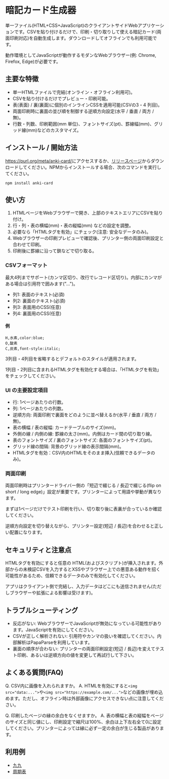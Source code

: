 <!-- Document: README.md

「暗記カード生成器」の日本語マニュアル。

Metadata:

	id - 3db72088-ba41-462f-91de-7284bf80422d
	author - <qq542vev at https://purl.org/meta/me/>
	version - 0.1.0
	created - 2020-09-01
	modified - 2025-09-02
	copyright - Copyright (C) 2025-2025 qq542vev. Some rights reserved.
	license - <AGPL-3.0-only at https://www.gnu.org/licenses/agpl-3.0.txt>

See Also:

	* <Project homepage at https://github.com/qq542vev/anki-card>
	* <Bug report at https://github.com/qq542vev/anki-card/issues>
-->

# 暗記カード生成器

単一ファイル(HTML+CSS+JavaScript)のクライアントサイドWebアプリケーションです。CSVを貼り付けるだけで、印刷・切り取りして使える暗記カード(両面印刷対応)を自動生成します。ダウンロードしてオフラインでも利用可能です。

動作環境としてJavaScriptが動作するモダンなWebブラウザー(例: Chrome, Firefox, Edge)が必要です。

## 主要な特徴

 * 単一HTMLファイルで完結(オンライン・オフライン利用可)。
 * CSVを貼り付けるだけでプレビュー・印刷可能。
 * 表(表面) / 裏(裏面)に個別のインラインCSSを適用可能(CSVの3・4 列目)。
 * 両面印刷時に裏面の並び順を制御する逆順方向設定(水平 / 垂直 / 両方 / 無)。
 * 行数・列数、印刷範囲(mm 単位)、フォントサイズ(pt)、罫線幅(mm)、グリッド線(mm)などのカスタマイズ。

## インストール / 開始方法

<https://purl.org/meta/anki-card/>にアクセスするか、[リリースページ](https://purl.org/meta/anki-card/download)からダウンロードしてください。NPMからインストールする場合、次のコマンドを実行してください。

~~~
npm install anki-card
~~~

## 使い方

 1. HTMLページをWebブラウザーで開き、上部のテキストエリアにCSVを貼り付け。
 2. 行・列・表の横幅(mm)・表の縦幅(mm) などの設定を調整。
 3. 必要なら「HTMLタグを有効」にチェック(注意: 安全なデータのみ)。
 4. Webブラウザーの印刷プレビューで確認後、プリンター側の両面印刷設定と合わせて印刷。
 5. 印刷後に罫線に沿って鋏などで切り取る。

### CSVフォーマット

最大4列までサポート(カンマ区切り、改行でレコード区切り)。内部にカンマがある場合は引用符で囲みます("...")。

 * 列1: 表面のテキスト(必須)
 * 列2: 裏面のテキスト(必須)
 * 列3: 表面用のCSS(任意)
 * 列4: 裏面用のCSS(任意)

#### 例

~~~
H,水素,color:blue;
O,酸素
C,炭素,font-style:italic;
~~~

3列目・4列目を省略するとデフォルトのスタイルが適用されます。

1列目・2列目に含まれるHTMLタグを有効化する場合は、「HTMLタグを有効」をチェックしてください。

### UI の主要設定項目

 * 行: 1ページあたりの行数。
 * 列: 1ページあたりの列数。
 * 逆順方向: 両面印刷で裏面をどのように並べ替えるか(水平 / 垂直 / 両方 / 無)。
 * 表の横幅 / 表の縦幅: カードテーブルのサイズ(mm)。
 * 外側の線 / 内側の線: 罫線の太さ(mm)。内側はカード間の切り取り線。
 * 表のフォントサイズ / 裏のフォントサイズ: 各面のフォントサイズ(pt)。
 * グリッド線の間隔: 背景のグリッド線の表示間隔(mm)。
 * HTMLタグを有効：CSV内のHTMLをそのまま挿入(信頼できるデータのみ)。

### 両面印刷

両面印刷時はプリンタードライバー側の「短辺で綴じる / 長辺で綴じる(flip on short / long edge)」設定が重要です。プリンターによって用語や挙動が異なります。
 
まずは1ページだけでテスト印刷を行い、切り取り後に表裏が合っているか確認してください。

逆順方向設定を切り替えながら、プリンター設定(短辺 / 長辺)を合わせると正しい配置になります。

## セキュリティと注意点

HTMLタグを有効にすると任意の HTML(およびスクリプト)が挿入されます。外部からの未検証CSVを入力するとXSSやブラウザー上での悪意ある動作を招く可能性があるため、信頼できるデータのみで有効化してください。

アプリはクライアント側で完結し、入力データはどこにも送信されません(ただしブラウザーや拡張による影響は受けます)。

## トラブルシューティング

 * 反応がない: WebブラウザーでJavaScriptが無効になっている可能性があります。JavaScriptを有効にしてください。
 * CSVが正しく解析されない: 引用符やカンマの扱いを確認してください。内部解析はPapaParseを利用しています。
 * 裏面の順序が合わない: プリンターの両面印刷設定(短辺 / 長辺)を変えてテスト印刷、あるいは逆順方向の値を変更して再試行して下さい。


## よくある質問(FAQ)

Q. CSV内に画像を入れられますか。
A. HTMLを有効にすると`<img src="data:...">`や`<img src="https://example.com/...">`などの画像が埋め込めます。ただし、オフライン時は外部画像にアクセスできない点に注意してください。

Q. 印刷したページの縁の余白をなくせますか。
A. 表の横幅と表の縦幅をページのサイズと同じ値にし、印刷設定で縮尺は100%、余白は上下左右全て0に設定してください。プリンターによっては縁に必ず一定の余白が生じる製品があります。


## 利用例

 * [九九](https://purl.org/meta/anki-card/#csv=1×1%2C1%0D%0A1×2%2C2%0D%0A1×3%2C3%0D%0A1×4%2C4%0D%0A1×5%2C5%0D%0A1×6%2C6%0D%0A1×7%2C7%0D%0A1×8%2C8%0D%0A1×9%2C9%0D%0A2×1%2C2%0D%0A2×2%2C4%0D%0A2×3%2C6%0D%0A2×4%2C8%0D%0A2×5%2C10%0D%0A2×6%2C12%0D%0A2×7%2C14%0D%0A2×8%2C16%0D%0A2×9%2C18%0D%0A3×1%2C3%0D%0A3×2%2C6%0D%0A3×3%2C9%0D%0A3×4%2C12%0D%0A3×5%2C15%0D%0A3×6%2C18%0D%0A3×7%2C21%0D%0A3×8%2C24%0D%0A3×9%2C27%0D%0A4×1%2C4%0D%0A4×2%2C8%0D%0A4×3%2C12%0D%0A4×4%2C16%0D%0A4×5%2C20%0D%0A4×6%2C24%0D%0A4×7%2C28%0D%0A4×8%2C32%0D%0A4×9%2C36%0D%0A5×1%2C5%0D%0A5×2%2C10%0D%0A5×3%2C15%0D%0A5×4%2C20%0D%0A5×5%2C25%0D%0A5×6%2C30%0D%0A5×7%2C35%0D%0A5×8%2C40%0D%0A5×9%2C45%0D%0A6×1%2C6%0D%0A6×2%2C12%0D%0A6×3%2C18%0D%0A6×4%2C24%0D%0A6×5%2C30%0D%0A6×6%2C36%0D%0A6×7%2C42%0D%0A6×8%2C48%0D%0A6×9%2C54%0D%0A7×1%2C7%0D%0A7×2%2C14%0D%0A7×3%2C21%0D%0A7×4%2C28%0D%0A7×5%2C35%0D%0A7×6%2C42%0D%0A7×7%2C49%0D%0A7×8%2C56%0D%0A7×9%2C63%0D%0A8×1%2C8%0D%0A8×2%2C16%0D%0A8×3%2C24%0D%0A8×4%2C32%0D%0A8×5%2C40%0D%0A8×6%2C48%0D%0A8×7%2C56%0D%0A8×8%2C64%0D%0A8×9%2C72%0D%0A9×1%2C9%0D%0A9×2%2C18%0D%0A9×3%2C27%0D%0A9×4%2C36%0D%0A9×5%2C45%0D%0A9×6%2C54%0D%0A9×7%2C63%0D%0A9×8%2C72%0D%0A9×9%2C81&row=8&col=6&rev=horizontal&width=297&height=210&outer=0&inner=0.3&front_font_size=22&back_font_size=22&grid=0)
 * [周期表](https://purl.org/meta/anki-card/#csv=H%2C%E6%B0%B4%E7%B4%A0%2Cbackground%3Aorange%3B%20color%3Ared%3B%0D%0AHe%2C%E3%83%98%E3%83%AA%E3%82%A6%E3%83%A0%2Cbackground%3Aorange%3B%20color%3Ared%3B%0D%0ALi%2C%E3%83%AA%E3%83%81%E3%82%A6%E3%83%A0%2Cbackground%3Aaquamarine%3B%0D%0ABe%2C%E3%83%99%E3%83%AA%E3%83%AA%E3%82%A6%E3%83%A0%2Cbackground%3Aaquamarine%3B%0D%0AB%2C%E7%A1%BC%E7%B4%A0%2Cbackground%3Akhaki%3B%0D%0AC%2C%E7%82%AD%E7%B4%A0%2Cbackground%3Akhaki%3B%0D%0AN%2C%E7%AA%92%E7%B4%A0%2Cbackground%3Aorange%3B%20color%3Ared%3B%0D%0AO%2C%E9%85%B8%E7%B4%A0%2Cbackground%3Aorange%3B%20color%3Ared%3B%0D%0AF%2C%E5%BC%97%E7%B4%A0%2Cbackground%3Aorange%3B%20color%3Ared%3B%0D%0ANe%2C%E3%83%8D%E3%82%AA%E3%83%B3%2Cbackground%3Aorange%3B%20color%3Ared%3B%0D%0ANa%2C%E3%83%8A%E3%83%88%E3%83%AA%E3%82%A6%E3%83%A0%2Cbackground%3Aaquamarine%3B%0D%0AMg%2C%E3%83%9E%E3%82%B0%E3%83%8D%E3%82%B7%E3%82%A6%E3%83%A0%2Cbackground%3Aaquamarine%3B%0D%0AAl%2C%E3%82%A2%E3%83%AB%E3%83%9F%E3%83%8B%E3%82%A6%E3%83%A0%2Cbackground%3Aaquamarine%3B%0D%0ASi%2C%E7%8F%AA%E7%B4%A0%2Cbackground%3Akhaki%3B%0D%0AP%2C%E7%87%90%2Cbackground%3Akhaki%3B%0D%0AS%2C%E7%A1%AB%E9%BB%84%2C%20background%3Aorange%3B%0D%0ACl%2C%E5%A1%A9%E7%B4%A0%2Cbackground%3Aorange%3B%20color%3Ared%3B%0D%0AAr%2C%E3%82%A2%E3%83%AB%E3%82%B4%E3%83%B3%2Cbackground%3Aorange%3B%20color%3Ared%3B%0D%0AK%2C%E3%82%AB%E3%83%AA%E3%82%A6%E3%83%A0%2Cbackground%3Aaquamarine%3B%0D%0ACa%2C%E3%82%AB%E3%83%AB%E3%82%B7%E3%82%A6%E3%83%A0%2Cbackground%3Aaquamarine%3B%0D%0ASc%2C%E3%82%B9%E3%82%AB%E3%83%B3%E3%82%B8%E3%82%A6%E3%83%A0%2Cbackground%3Aaquamarine%3B%0D%0ATi%2C%E3%83%81%E3%82%BF%E3%83%B3%2Cbackground%3Aaquamarine%3B%0D%0AV%2C%E3%83%90%E3%83%8A%E3%82%B8%E3%82%A6%E3%83%A0%2Cbackground%3Aaquamarine%3B%0D%0ACr%2C%E3%82%AF%E3%83%AD%E3%83%A0%2Cbackground%3Aaquamarine%3B%0D%0AMn%2C%E3%83%9E%E3%83%B3%E3%82%AC%E3%83%B3%2Cbackground%3Aaquamarine%3B%0D%0AFe%2C%E9%89%84%2Cbackground%3Aaquamarine%3B%0D%0ACo%2C%E3%82%B3%E3%83%90%E3%83%AB%E3%83%88%2Cbackground%3Aaquamarine%3B%0D%0ANi%2C%E3%83%8B%E3%83%83%E3%82%B1%E3%83%AB%2Cbackground%3Aaquamarine%3B%0D%0ACu%2C%E9%8A%85%2Cbackground%3Aaquamarine%3B%0D%0AZn%2C%E4%BA%9C%E9%89%9B%2Cbackground%3Aaquamarine%3B%0D%0AGa%2C%E3%82%AC%E3%83%AA%E3%82%A6%E3%83%A0%2Cbackground%3Aaquamarine%3B%0D%0AGe%2C%E3%82%B2%E3%83%AB%E3%83%9E%E3%83%8B%E3%82%A6%E3%83%A0%2Cbackground%3Akhaki%3B%0D%0AAs%2C%E7%A0%92%E7%B4%A0%2Cbackground%3Akhaki%3B%0D%0ASe%2C%E3%82%BB%E3%83%AC%E3%83%B3%2Cbackground%3Akhaki%3B%0D%0ABr%2C%E8%87%AD%E7%B4%A0%2Cbackground%3Aorange%3B%20color%3Ablue%3B%0D%0AKr%2C%E3%82%AF%E3%83%AA%E3%83%97%E3%83%88%E3%83%B3%2Cbackground%3Aorange%3B%20color%3Ared%3B%0D%0ARb%2C%E3%83%AB%E3%83%93%E3%82%B8%E3%82%A6%E3%83%A0%2Cbackground%3Aaquamarine%3B%0D%0ASr%2C%E3%82%B9%E3%83%88%E3%83%AD%E3%83%B3%E3%83%81%E3%82%A6%E3%83%A0%2Cbackground%3Aaquamarine%3B%0D%0AY%2C%E3%82%A4%E3%83%83%E3%83%88%E3%83%AA%E3%82%A6%E3%83%A0%2Cbackground%3Aaquamarine%3B%0D%0AZr%2C%E3%82%B8%E3%83%AB%E3%82%B3%E3%83%8B%E3%82%A6%E3%83%A0%2Cbackground%3Aaquamarine%3B%0D%0ANb%2C%E3%83%8B%E3%82%AA%E3%83%96%2Cbackground%3Aaquamarine%3B%0D%0AMo%2C%E3%83%A2%E3%83%AA%E3%83%96%E3%83%87%E3%83%B3%2Cbackground%3Aaquamarine%3B%0D%0ATc%2C%E3%83%86%E3%82%AF%E3%83%8D%E3%83%81%E3%82%A6%E3%83%A0%2Cbackground%3Aaquamarine%3B%0D%0ARu%2C%E3%83%AB%E3%83%86%E3%83%8B%E3%82%A6%E3%83%A0%2Cbackground%3Aaquamarine%3B%0D%0ARh%2C%E3%83%AD%E3%82%B8%E3%82%A6%E3%83%A0%2Cbackground%3Aaquamarine%3B%0D%0APd%2C%E3%83%91%E3%83%A9%E3%82%B8%E3%82%A6%E3%83%A0%2Cbackground%3Aaquamarine%3B%0D%0AAg%2C%E9%8A%80%2Cbackground%3Aaquamarine%3B%0D%0ACd%2C%E3%82%AB%E3%83%89%E3%83%9F%E3%82%A6%E3%83%A0%2Cbackground%3Aaquamarine%3B%0D%0AIn%2C%E3%82%A4%E3%83%B3%E3%82%B8%E3%82%A6%E3%83%A0%2Cbackground%3Aaquamarine%3B%0D%0ASn%2C%E3%82%B9%E3%82%BA%2Cbackground%3Aaquamarine%3B%0D%0ASb%2C%E3%82%A2%E3%83%B3%E3%83%81%E3%83%A2%E3%83%B3%2Cbackground%3Akhaki%3B%0D%0ATe%2C%E3%83%86%E3%83%AB%E3%83%AB%2Cbackground%3Akhaki%3B%0D%0AI%2C%E6%B2%83%E7%B4%A0%2Cbackground%3Aorange%3B%0D%0AXe%2C%E3%82%AD%E3%82%BB%E3%83%8E%E3%83%B3%2Cbackground%3Aorange%3B%20color%3Ared%3B%0D%0ACs%2C%E3%82%BB%E3%82%B7%E3%82%A6%E3%83%A0%2Cbackground%3Aaquamarine%3B%0D%0ABa%2C%E3%83%90%E3%83%AA%E3%82%A6%E3%83%A0%2Cbackground%3Aaquamarine%3B%0D%0ALa%2C%E3%83%A9%E3%83%B3%E3%82%BF%E3%83%B3%2Cbackground%3Aaquamarine%3B%0D%0ACe%2C%E3%82%BB%E3%83%AA%E3%82%A6%E3%83%A0%2Cbackground%3Aaquamarine%3B%0D%0APr%2C%E3%83%97%E3%83%A9%E3%82%BB%E3%82%AA%E3%82%B8%E3%83%A0%2Cbackground%3Aaquamarine%3B%0D%0ANd%2C%E3%83%8D%E3%82%AA%E3%82%B8%E3%83%A0%2Cbackground%3Aaquamarine%3B%0D%0APm%2C%E3%83%97%E3%83%AD%E3%83%A1%E3%83%81%E3%82%A6%E3%83%A0%2Cbackground%3Aaquamarine%3B%0D%0ASm%2C%E3%82%B5%E3%83%9E%E3%83%AA%E3%82%A6%E3%83%A0%2Cbackground%3Aaquamarine%3B%0D%0AEu%2C%E3%83%A6%E3%82%A6%E3%83%AD%E3%83%94%E3%82%A6%E3%83%A0%2Cbackground%3Aaquamarine%3B%0D%0AGd%2C%E3%82%AC%E3%83%89%E3%83%AA%E3%83%8B%E3%82%A6%E3%83%A0%2Cbackground%3Aaquamarine%3B%0D%0ATb%2C%E3%83%86%E3%83%AB%E3%83%93%E3%82%A6%E3%83%A0%2Cbackground%3Aaquamarine%3B%0D%0ADy%2C%E3%82%B8%E3%82%B9%E3%83%97%E3%83%AD%E3%82%B7%E3%82%A6%E3%83%A0%2Cbackground%3Aaquamarine%3B%0D%0AHo%2C%E3%83%9B%E3%83%AB%E3%83%9F%E3%82%A6%E3%83%A0%2Cbackground%3Aaquamarine%3B%0D%0AEr%2C%E3%82%A8%E3%83%AB%E3%83%93%E3%82%A6%E3%83%A0%2Cbackground%3Aaquamarine%3B%0D%0ATm%2C%E3%83%84%E3%83%AA%E3%82%A6%E3%83%A0%2Cbackground%3Aaquamarine%3B%0D%0AYb%2C%E3%82%A4%E3%83%83%E3%83%86%E3%83%AB%E3%83%93%E3%82%A6%E3%83%A0%2Cbackground%3Aaquamarine%3B%0D%0ALu%2C%E3%83%AB%E3%83%86%E3%83%81%E3%82%A6%E3%83%A0%2Cbackground%3Aaquamarine%3B%0D%0AHf%2C%E3%83%8F%E3%83%95%E3%83%8B%E3%82%A6%E3%83%A0%2Cbackground%3Aaquamarine%3B%0D%0ATa%2C%E3%82%BF%E3%83%B3%E3%82%BF%E3%83%AB%2Cbackground%3Aaquamarine%3B%0D%0AW%2C%E3%82%BF%E3%83%B3%E3%82%B0%E3%82%B9%E3%83%86%E3%83%B3%2Cbackground%3Aaquamarine%3B%0D%0ARe%2C%E3%83%AC%E3%83%8B%E3%82%A6%E3%83%A0%2Cbackground%3Aaquamarine%3B%0D%0AOs%2C%E3%82%AA%E3%82%B9%E3%83%9F%E3%82%A6%E3%83%A0%2Cbackground%3Aaquamarine%3B%0D%0AIr%2C%E3%82%A4%E3%83%AA%E3%82%B8%E3%82%A6%E3%83%A0%2Cbackground%3Aaquamarine%3B%0D%0APt%2C%E7%99%BD%E9%87%91%2Cbackground%3Aaquamarine%3B%0D%0AAu%2C%E9%87%91%2Cbackground%3Aaquamarine%3B%0D%0AHg%2C%E6%B0%B4%E9%8A%80%2Cbackground%3Aaquamarine%3B%20color%3Ablue%3B%0D%0ATl%2C%E3%82%BF%E3%83%AA%E3%82%A6%E3%83%A0%2Cbackground%3Aaquamarine%3B%0D%0APb%2C%E9%89%9B%2Cbackground%3Aaquamarine%3B%0D%0ABi%2C%E3%83%93%E3%82%B9%E3%83%9E%E3%82%B9%2Cbackground%3Akhaki%3B%0D%0APo%2C%E3%83%9D%E3%83%AD%E3%83%8B%E3%82%A6%E3%83%A0%2Cbackground%3Akhaki%3B%0D%0AAt%2C%E3%82%A2%E3%82%B9%E3%82%BF%E3%83%81%E3%83%B3%2Cbackground%3Akhaki%3B%0D%0ARn%2C%E3%83%A9%E3%83%89%E3%83%B3%2Cbackground%3Aorange%3B%20color%3Ared%3B%0D%0AFr%2C%E3%83%95%E3%83%A9%E3%83%B3%E3%82%B7%E3%82%A6%E3%83%A0%2Cbackground%3Aaquamarine%3B%0D%0ARa%2C%E3%83%A9%E3%82%B8%E3%82%A6%E3%83%A0%2Cbackground%3Aaquamarine%3B%0D%0AAc%2C%E3%82%A2%E3%82%AF%E3%83%81%E3%83%8B%E3%82%A6%E3%83%A0%2Cbackground%3Aaquamarine%3B%0D%0ATh%2C%E3%83%88%E3%83%AA%E3%82%A6%E3%83%A0%2Cbackground%3Aaquamarine%3B%0D%0APa%2C%E3%83%97%E3%83%AD%E3%83%88%E3%82%A2%E3%82%AF%E3%83%81%E3%83%8B%E3%82%A6%E3%83%A0%2Cbackground%3Aaquamarine%3B%0D%0AU%2C%E3%82%A6%E3%83%A9%E3%83%B3%2Cbackground%3Aaquamarine%3B%0D%0ANp%2C%E3%83%8D%E3%83%97%E3%83%84%E3%83%8B%E3%82%A6%E3%83%A0%2Cbackground%3Aaquamarine%3B%0D%0APu%2C%E3%83%97%E3%83%AB%E3%83%88%E3%83%8B%E3%82%A6%E3%83%A0%2Cbackground%3Aaquamarine%3B%0D%0AAm%2C%E3%82%A2%E3%83%A1%E3%83%AA%E3%82%B7%E3%82%A6%E3%83%A0%2Cbackground%3Aaquamarine%3B%0D%0ACm%2C%E3%82%AD%E3%83%A5%E3%83%AA%E3%82%A6%E3%83%A0%2Cbackground%3Aaquamarine%3B%0D%0ABk%2C%E3%83%90%E3%83%BC%E3%82%AF%E3%83%AA%E3%82%A6%E3%83%A0%2Cbackground%3Aaquamarine%3B%0D%0ACf%2C%E3%82%AB%E3%83%AA%E3%83%9B%E3%83%AB%E3%83%8B%E3%82%A6%E3%83%A0%2Cbackground%3Aaquamarine%3B%0D%0AEs%2C%E3%82%A2%E3%82%A4%E3%83%B3%E3%82%B9%E3%82%BF%E3%82%A4%E3%83%8B%E3%82%A6%E3%83%A0%2Cbackground%3Aaquamarine%3B%0D%0AFm%2C%E3%83%95%E3%82%A7%E3%83%AB%E3%83%9F%E3%82%A6%E3%83%A0%2Cbackground%3Aaquamarine%3B%0D%0AMd%2C%E3%83%A1%E3%83%B3%E3%83%87%E3%83%AC%E3%83%93%E3%82%A6%E3%83%A0%2Cbackground%3Aaquamarine%3B%0D%0ANo%2C%E3%83%8E%E3%83%BC%E3%83%99%E3%83%AA%E3%82%A6%E3%83%A0%2Cbackground%3Aaquamarine%3B%0D%0ALr%2C%E3%83%AD%E3%83%BC%E3%83%AC%E3%83%B3%E3%82%B7%E3%82%A6%E3%83%A0%2Cbackground%3Aaquamarine%3B%0D%0ARf%2C%E3%83%A9%E3%82%B6%E3%83%9B%E3%83%BC%E3%82%B8%E3%82%A6%E3%83%A0%0D%0ADb%2C%E3%83%89%E3%83%96%E3%83%8B%E3%82%A6%E3%83%A0%0D%0ASg%2C%E3%82%B7%E3%83%BC%E3%83%9C%E3%83%BC%E3%82%AE%E3%82%A6%E3%83%A0%0D%0ABh%2C%E3%83%9C%E3%83%BC%E3%83%AA%E3%82%A6%E3%83%A0%0D%0AHs%2C%E3%83%8F%E3%83%83%E3%82%B7%E3%82%A6%E3%83%A0%0D%0AMt%2C%E3%83%9E%E3%82%A4%E3%83%88%E3%83%8D%E3%83%AA%E3%82%A6%E3%83%A0%0D%0ADs%2C%E3%83%80%E3%83%BC%E3%83%A0%E3%82%B9%E3%82%BF%E3%83%81%E3%82%A6%E3%83%A0%0D%0ARg%2C%E3%83%AC%E3%83%B3%E3%83%88%E3%82%B2%E3%83%8B%E3%82%A6%E3%83%A0%0D%0ACn%2C%E3%82%B3%E3%83%9A%E3%83%AB%E3%83%8B%E3%82%B7%E3%82%A6%E3%83%A0%0D%0ANh%2C%E3%83%8B%E3%83%9B%E3%83%8B%E3%82%A6%E3%83%A0%0D%0AFl%2C%E3%83%95%E3%83%AC%E3%83%AD%E3%83%93%E3%82%A6%E3%83%A0%0D%0AMc%2C%E3%83%A2%E3%82%B9%E3%82%B3%E3%83%93%E3%82%A6%E3%83%A0%0D%0ALv%2C%E3%83%AA%E3%83%90%E3%83%A2%E3%83%AA%E3%82%A6%E3%83%A0%0D%0ATs%2C%E3%83%86%E3%83%8D%E3%82%B7%E3%83%B3%0D%0AOg%2C%E3%82%AA%E3%82%AC%E3%83%8D%E3%82%BD%E3%83%B3&row=6&col=4&rev=horizontal&width=297&height=210&outer=0&inner=0.5&front_font_size=22&back_font_size=18&grid=0)
